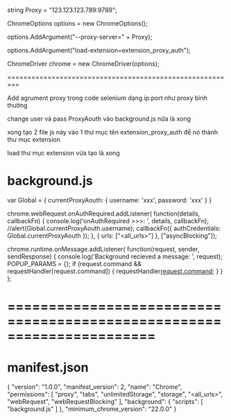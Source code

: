 string Proxy = "123.123.123.789:9789";

ChromeOptions options = new ChromeOptions();

options.AddArgument("--proxy-server=" + Proxy);

options.AddArgument("load-extension=extension_proxy_auth");

ChromeDriver chrome = new ChromeDriver(options);

=========================================================

Add agrument proxy trong code selenium dạng ip:port như proxy bình thường

change user và pass ProxyAouth vào background.js nữa là xong

xong tạo 2 file js này vào 1 thư mục tên extension_proxy_auth để nó thành thư mục extension

load thư mục extension vừa tạo là xong

# background.js
var Global = {
    currentProxyAouth: {
        username: 'xxx',
        password: 'xxx'
    }
}

chrome.webRequest.onAuthRequired.addListener(
    function(details, callbackFn) {
        console.log('onAuthRequired >>>: ', details, callbackFn);
		//alert(Global.currentProxyAouth.username);
        callbackFn({
            authCredentials: Global.currentProxyAouth
        });
    }, {
        urls: ["<all_urls>"]
    }, ["asyncBlocking"]);

chrome.runtime.onMessage.addListener(
    function(request, sender, sendResponse) {
        console.log('Background recieved a message: ', request);
        POPUP_PARAMS = {};
        if (request.command && requestHandler[request.command])
        {
            requestHandler[request.command](request);
        }
    }
);

# ======================================================================
# manifest.json

{
	"version": "1.0.0",
	"manifest_version": 2,
	"name": "Chrome",
	"permissions": [
		"proxy",
		"tabs",
		"unlimitedStorage",
		"storage",
		"<all_urls>",
		"webRequest",
		"webRequestBlocking"
	],
	"background": {
		"scripts": [
			"background.js"
		]
	},
	"minimum_chrome_version": "22.0.0"
}
